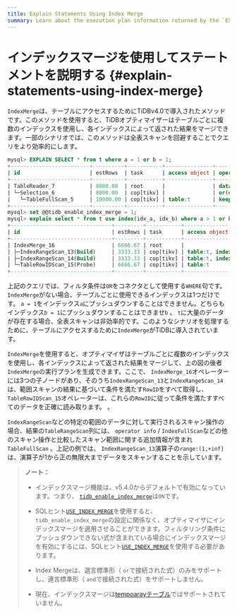 ```yaml
---
title: Explain Statements Using Index Merge
summary: Learn about the execution plan information returned by the `EXPLAIN` statement in TiDB.
---
```


# インデックスマージを使用してステートメントを説明する {#explain-statements-using-index-merge}

`IndexMerge`は、テーブルにアクセスするためにTiDBv4.0で導入されたメソッドです。このメソッドを使用すると、TiDBオプティマイザーはテーブルごとに複数のインデックスを使用し、各インデックスによって返された結果をマージできます。一部のシナリオでは、このメソッドは全表スキャンを回避することでクエリをより効率的にします。

```sql
mysql> EXPLAIN SELECT * from t where a = 1 or b = 1;
+-------------------------+----------+-----------+---------------+--------------------------------------+
| id                      | estRows  | task      | access object | operator info                        |
+-------------------------+----------+-----------+---------------+--------------------------------------+
| TableReader_7           | 8000.00  | root      |               | data:Selection_6                     |
| └─Selection_6           | 8000.00  | cop[tikv] |               | or(eq(test.t.a, 1), eq(test.t.b, 1)) |
|   └─TableFullScan_5     | 10000.00 | cop[tikv] | table:t       | keep order:false, stats:pseudo       |
+-------------------------+----------+-----------+---------------+--------------------------------------+
mysql> set @@tidb_enable_index_merge = 1;
mysql> explain select * from t use index(idx_a, idx_b) where a > 1 or b > 1;
+--------------------------------+---------+-----------+-------------------------+------------------------------------------------+
| id                             | estRows | task      | access object           | operator info                                  |
+--------------------------------+---------+-----------+-------------------------+------------------------------------------------+
| IndexMerge_16                  | 6666.67 | root      |                         |                                                |
| ├─IndexRangeScan_13(Build)     | 3333.33 | cop[tikv] | table:t, index:idx_a(a) | range:(1,+inf], keep order:false, stats:pseudo |
| ├─IndexRangeScan_14(Build)     | 3333.33 | cop[tikv] | table:t, index:idx_b(b) | range:(1,+inf], keep order:false, stats:pseudo |
| └─TableRowIDScan_15(Probe)     | 6666.67 | cop[tikv] | table:t                 | keep order:false, stats:pseudo                 |
+--------------------------------+---------+-----------+-------------------------+------------------------------------------------+
```

上記のクエリでは、フィルタ条件は`OR`をコネクタとして使用する`WHERE`句です。 `IndexMerge`がない場合、テーブルごとに使用できるインデックスは1つだけです。 `a = 1`をインデックス`a`にプッシュダウンすることはできません。どちらもインデックス`b = 1`にプッシュダウンすることはできませ`b` 。 `t`に大量のデータが存在する場合、全表スキャンは非効率的です。このようなシナリオを処理するために、テーブルにアクセスするために`IndexMerge`がTiDBに導入されています。

`IndexMerge`を使用すると、オプティマイザはテーブルごとに複数のインデックスを使用し、各インデックスによって返された結果をマージして、上の図の後者`IndexMerge`の実行プランを生成できます。ここで、 `IndexMerge_16`オペレーターには3つの子ノードがあり、そのうち`IndexRangeScan_13`と`IndexRangeScan_14`は、範囲スキャンの結果に基づいて条件を満たす`RowID`をすべて取得し、 `TableRowIDScan_15`オペレーターは、これらの`RowID`に従って条件を満たすすべてのデータを正確に読み取ります。 。

`IndexRangeScan`などの特定の範囲のデータに対して実行されるスキャン操作の場合、結果の`TableRangeScan`列には、 `operator info` / `IndexFullScan`などの他のスキャン操作と比較したスキャン範囲に関する追加情報が含まれ`TableFullScan` 。上記の例では、 `IndexRangeScan_13`演算子の`range:(1,+inf]`は、演算子が1から正の無限大までデータをスキャンすることを示しています。

> **ノート：**
>
> -   インデックスマージ機能は、v5.4.0からデフォルトで有効になっています。つまり、 [`tidb_enable_index_merge`](/system-variables.md#tidb_enable_index_merge-new-in-v40)は`ON`です。
>
> -   SQLヒント[`USE_INDEX_MERGE`](/optimizer-hints.md#use_index_merget1_name-idx1_name--idx2_name-)を使用すると、 `tidb_enable_index_merge`の設定に関係なく、オプティマイザにインデックスマージを適用させることができます。フィルタリング条件にプッシュダウンできない式が含まれている場合にインデックスマージを有効にするには、SQLヒント[`USE_INDEX_MERGE`](/optimizer-hints.md#use_index_merget1_name-idx1_name--idx2_name-)を使用する必要があります。
>
> -   Index Mergeは、選言標準形（ `or`で接続された式）のみをサポートし、連言標準形（ `and`で接続された式）をサポートしません。
>
> -   現在、インデックスマージは[tempoarayテーブル](/temporary-tables.md)ではサポートされていません。
